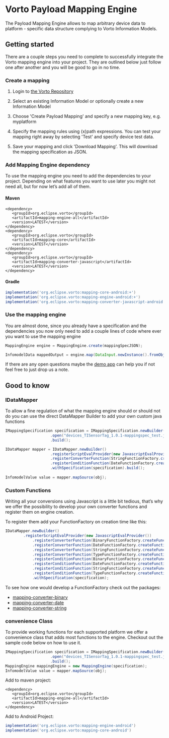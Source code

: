 # Vorto Payload Mapping Engine

The Payload Mapping Engine allows to map arbitrary device data to platform - specific data structure complying to Vorto Information Models. 

## Getting started

There are a couple steps you need to complete to successfully integrate the Vorto mapping engine into your project. They are outlined below just follow one after another and you will be good to go in no time.

### Create a mapping

1. Login to [the Vorto Repository](https://vorto.eclipse.org/)
2. Select an existing Information Model or optionally create a new Information Model
3. Choose 'Create Payload Mapping' and specify a new mapping key, e.g. myplatform 

5. Specify the mapping rules using (x)path expressions. You can test your mapping right away by selecting 'Test' and specify device test data.
6. Save your mapping and click 'Download Mapping'. This will download the mapping specification as JSON.


### Add Mapping Engine dependency

To use the mapping engine you need to add the dependencies to your project. Depending on what features you want to use later you might not need all, but for now let’s add all of them.

#### Maven
```maven
<dependency>
   <groupId>org.eclipse.vorto</groupId>
   <artifactId>mapping-engine-all</artifactId>
   <version>LATEST</version>
</dependency>
<dependency>
   <groupId>org.eclipse.vorto</groupId>
   <artifactId>mapping-core</artifactId>
   <version>LATEST</version>
</dependency>
<dependency>
   <groupId>org.eclipse.vorto</groupId>
   <artifactId>mapping-converter-javascript</artifactId>
   <version>LATEST</version>
</dependency>
```
#### Gradle
```gradle
implementation('org.eclipse.vorto:mapping-core-android:+')
implementation('org.eclipse.vorto:mapping-engine-android:+')
implementation('org.eclipse.vorto:mapping-converter-javascript-android:+')
```

### Use the mapping engine
You are almost done, since you already have a specification and the dependencies you now only need to add a couple lines of code where ever you want to use the mapping engine
```java
MappingEngine engine = MappingEngine.create(mappingSpecJSON);

InfomodelData mappedOutput = engine.map(DataInput.newInstance().fromObject(deviceData));

```

If there are any open questions maybe the [demo app](demo) can help you if not feel free to just drop us a note.


## Good to know

### IDataMapper

To allow a fine regulation of what the mapping engine should or should not do you can use the direct DataMapper Builder to add your own custom java functions

```java
IMappingSpecification specification = IMappingSpecification.newBuilder().fromInputStream(getAssets()
                    .open("devices_TISensorTag_1.0.1-mappingspec_test.json"))
                    .build();

IDataMapper mapper = IDataMapper.newBuilder()
                    .registerScriptEvalProvider(new JavascriptEvalProvider())
                    .registerConverterFunction(StringFunctionFactory.createFunctions())
                    .registerConditionFunction(DateFunctionFactory.createFunctions())
                    .withSpecification(specification).build();
                    
InfomodelValue value = mapper.mapSource(obj);
```

### Custom Functions

Writing all your conversions using Javascript is a little bit tedious, that’s why we offer the possibility to develop your own converter functions and register them on engine creation.

To register them add your FunctionFactory on creation time like this:

```java
IDataMapper.newBuilder()
	    .registerScriptEvalProvider(new JavascriptEvalProvider())
            .registerConverterFunction(BinaryFunctionFactory.createFunctions())
            .registerConverterFunction(DateFunctionFactory.createFunctions())
            .registerConverterFunction(StringFunctionFactory.createFunctions())
            .registerConverterFunction(TypeFunctionFactory.createFunctions())
            .registerConditionFunction(BinaryFunctionFactory.createFunctions())
            .registerConditionFunction(DateFunctionFactory.createFunctions())
            .registerConditionFunction(StringFunctionFactory.createFunctions())
            .registerConditionFunction(TypeFunctionFactory.createFunctions())
            .withSpecification(specification);
```
To see how one would develop a FunctionFactory check out the packages: 
* [mapping-converter-binary](./mapping-converter-binary)
* [mapping-converter-date](./mapping-converter-date)
* [mapping-converter-string](./mapping-converter-string)

### convenience Class

To provide working functions for each supported platform we offer a convenience class that adds most functions to the engine. Checkout out the sample code below on how to use it.

```java
IMappingSpecification specification = IMappingSpecification.newBuilder().fromInputStream(getAssets()
                    .open("devices_TISensorTag_1.0.1-mappingspec_test.json"))
                    .build();                    
MappingEngine mappingEngine = new MappingEngine(specification);
InfomodelValue value = mapper.mapSource(obj);
```

Add to maven project:
```maven
<dependency>
   <groupId>org.eclipse.vorto</groupId>
   <artifactId>mapping-engine-all</artifactId>
   <version>LATEST</version>
</dependency>
```

Add to Android Project:
```gradle
implementation('org.eclipse.vorto:mapping-engine-android')
implementation('org.eclipse.vorto:mapping-core-android')

```





